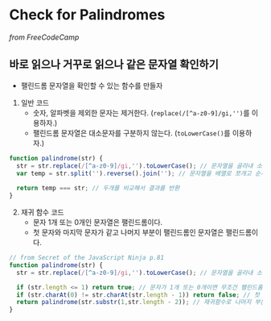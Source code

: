 # Check for Palindromes
_from FreeCodeCamp_

## 바로 읽으나 거꾸로 읽으나 같은 문자열 확인하기
- 팰린드롬 문자열을 확인할 수 있는 함수를 만들자
1. 일반 코드
    - 숫자, 알파벳을 제외한 문자는 제거한다. (`replace(/[^a-z0-9]/gi,'')`를 이용하자.)
    - 팰린드롬 문자열은 대소문자를 구분하지 않는다. (`toLowerCase()`를 이용하자.) 
```javascript
function palindrome(str) {
  str = str.replace(/[^a-z0-9]/gi,'').toLowerCase(); // 문자열을 골라내 소문자로 바꾸고
  var temp = str.split('').reverse().join(''); // 문자열을 배열로 쪼개고 순서를 바꾸고 다시 합쳐서 하나의 문자열로 만들고
  
  return temp === str; // 두개를 비교해서 결과를 반환
}
```

2. 재귀 함수 코드  
    - 문자 1개 또는 0개인 문자열은 팰린드롬이다.
    - 첫 문자와 마지막 문자가 같고 나머지 부분이 팰린드롬인 문자열은 팰린드롬이다.
```javascript
// from Secret of the JavaScript Ninja p.81
function palindrome(str) {
  str = str.replace(/[^a-z0-9]/gi,'').toLowerCase(); // 문자열을 골라내 소문자로 바꾸고

  if (str.length <= 1) return true; // 문자가 1개 또는 0개이면 무조건 팰린드롬이다.
  if (str.charAt(0) != str.charAt(str.length - 1)) return false; // 첫 문자와 마지막 문자가 같지도 않으면 무조건 팰린드롬이 아니다.
  return palindrome(str.substr(1,str.length - 2)); // 재귀함수로 나머지 부분이 팰린드롬인지 확인한다.
}
```